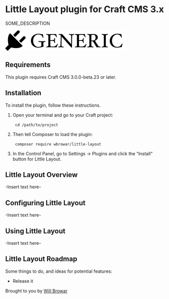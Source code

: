# Little Layout plugin for Craft CMS 3.x

SOME_DESCRIPTION

![Screenshot](resources/img/plugin-logo.png)

## Requirements

This plugin requires Craft CMS 3.0.0-beta.23 or later.

## Installation

To install the plugin, follow these instructions.

1. Open your terminal and go to your Craft project:

        cd /path/to/project

2. Then tell Composer to load the plugin:

        composer require wbrowar/little-layout

3. In the Control Panel, go to Settings → Plugins and click the “Install” button for Little Layout.

## Little Layout Overview

-Insert text here-

## Configuring Little Layout

-Insert text here-

## Using Little Layout

-Insert text here-

## Little Layout Roadmap

Some things to do, and ideas for potential features:

* Release it

Brought to you by [Will Browar](https://wbrowar.com)
